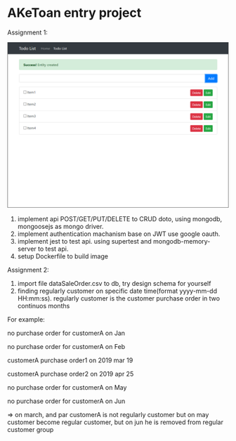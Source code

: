 # AKeToan entry project

Assignment 1:

![](./gui.png)

1. implement api POST/GET/PUT/DELETE to CRUD doto, using mongodb, mongoosejs as mongo driver.
4. implement authentication machanism base on JWT use google oauth.
5. implement jest to test api. using supertest and mongodb-memory-server to test api.
7. setup Dockerfile to build image

Assignment 2:
1. import file dataSaleOrder.csv to db, try design schema for yourself
2. finding regularly customer on specific date time(format yyyy-mm-dd HH:mm:ss). regularly customer is the customer purchase order in two continuos months

For example:

no purchase order for customerA on Jan

no purchase order for customerA on Feb

customerA purchase order1 on 2019 mar 19

customerA purchase order2 on 2019 apr 25

no purchase order for customerA on May

no purchase order for customerA on Jun

=> on march, and par customerA is not regularly customer but on may customer become regular customer, but on jun he is removed from regular customer group

